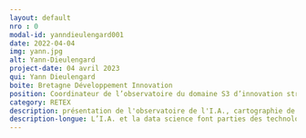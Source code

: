 ```yaml
---
layout: default
nro : 0
modal-id: yanndieulengard001
date: 2022-04-04
img: yann.jpg
alt: Yann-Dieulengard
project-date: 04 avril 2023
qui: Yann Dieulengard
boite: Bretagne Développement Innovation
position: Coordinateur de l’observatoire du domaine S3 d’innovation stratégique Numérique<br>
category: RETEX
description: présentation de l'observatoire de l'I.A., cartographie de l’écosystème offreurs/demandeurs , SWOT de la filière et préconisations
description-longue: L’I.A. et la data science font parties des technologies clés identifiées pour favoriser le développement économique d’un territoire et de ses acteurs. Terre historique du numérique, la Bretagne est un creuset pour la R&D, l’expérimentation et le développement des usages de l’I.A.  Bretagne Développement Innovation, l’agence régionale de développement économique et le centre de recherches A.I. Driven Business de Rennes School of Business ont lancé en 2020 un observatoire de l’I.A. et de la data science. La conférence porte sur la présentation de cet observatoire, la cartographie de l’écosystème offreurs/demandeurs , le SWOT de la filière et préconisations formulées pour faire de la région, à l’instar de la Cyber, un acteur majeur de ce secteur.
---
```


